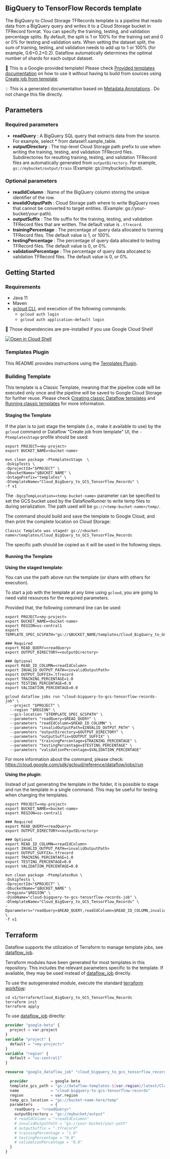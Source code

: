 
BigQuery to TensorFlow Records template
---
The BigQuery to Cloud Storage TFRecords template is a pipeline that reads data
from a BigQuery query and writes it to a Cloud Storage bucket in TFRecord format.
You can specify the training, testing, and validation percentage splits. By
default, the split is 1 or 100% for the training set and 0 or 0% for testing and
validation sets. When setting the dataset split, the sum of training, testing,
and validation needs to add up to 1 or 100% (for example, 0.6+0.2+0.2). Dataflow
automatically determines the optimal number of shards for each output dataset.


:memo: This is a Google-provided template! Please
check [Provided templates documentation](https://cloud.google.com/dataflow/docs/guides/templates/provided/bigquery-to-tfrecords)
on how to use it without having to build from sources using [Create job from template](https://console.cloud.google.com/dataflow/createjob?template=Cloud_BigQuery_to_GCS_TensorFlow_Records).

:bulb: This is a generated documentation based
on [Metadata Annotations](https://github.com/GoogleCloudPlatform/DataflowTemplates#metadata-annotations)
. Do not change this file directly.

## Parameters

### Required parameters

* **readQuery** : A BigQuery SQL query that extracts data from the source. For example, select * from dataset1.sample_table.
* **outputDirectory** : The top-level Cloud Storage path prefix to use when writing the training, testing, and validation TFRecord files. Subdirectories for resulting training, testing, and validation TFRecord files are automatically generated from `outputDirectory`. For example, `gs://mybucket/output/train` (Example: gs://mybucket/output).

### Optional parameters

* **readIdColumn** : Name of the BigQuery column storing the unique identifier of the row.
* **invalidOutputPath** : Cloud Storage path where to write BigQuery rows that cannot be converted to target entities. (Example: gs://your-bucket/your-path).
* **outputSuffix** : The file suffix for the training, testing, and validation TFRecord files that are written. The default value is `.tfrecord`.
* **trainingPercentage** : The percentage of query data allocated to training TFRecord files. The default value is 1, or 100%.
* **testingPercentage** : The percentage of query data allocated to testing TFRecord files. The default value is 0, or 0%.
* **validationPercentage** : The percentage of query data allocated to validation TFRecord files. The default value is 0, or 0%.



## Getting Started

### Requirements

* Java 11
* Maven
* [gcloud CLI](https://cloud.google.com/sdk/gcloud), and execution of the
  following commands:
  * `gcloud auth login`
  * `gcloud auth application-default login`

:star2: Those dependencies are pre-installed if you use Google Cloud Shell!

[![Open in Cloud Shell](http://gstatic.com/cloudssh/images/open-btn.svg)](https://console.cloud.google.com/cloudshell/editor?cloudshell_git_repo=https%3A%2F%2Fgithub.com%2FGoogleCloudPlatform%2FDataflowTemplates.git&cloudshell_open_in_editor=v1/src/main/java/com/google/cloud/teleport/templates/BigQueryToTFRecord.java)

### Templates Plugin

This README provides instructions using
the [Templates Plugin](https://github.com/GoogleCloudPlatform/DataflowTemplates#templates-plugin).

### Building Template

This template is a Classic Template, meaning that the pipeline code will be
executed only once and the pipeline will be saved to Google Cloud Storage for
further reuse. Please check [Creating classic Dataflow templates](https://cloud.google.com/dataflow/docs/guides/templates/creating-templates)
and [Running classic templates](https://cloud.google.com/dataflow/docs/guides/templates/running-templates)
for more information.

#### Staging the Template

If the plan is to just stage the template (i.e., make it available to use) by
the `gcloud` command or Dataflow "Create job from template" UI,
the `-PtemplatesStage` profile should be used:

```shell
export PROJECT=<my-project>
export BUCKET_NAME=<bucket-name>

mvn clean package -PtemplatesStage  \
-DskipTests \
-DprojectId="$PROJECT" \
-DbucketName="$BUCKET_NAME" \
-DstagePrefix="templates" \
-DtemplateName="Cloud_BigQuery_to_GCS_TensorFlow_Records" \
-f v1
```

The `-DgcpTempLocation=<temp-bucket-name>` parameter can be specified to set the GCS bucket used by the DataflowRunner to write
temp files to during serialization. The path used will be `gs://<temp-bucket-name>/temp/`.

The command should build and save the template to Google Cloud, and then print
the complete location on Cloud Storage:

```
Classic Template was staged! gs://<bucket-name>/templates/Cloud_BigQuery_to_GCS_TensorFlow_Records
```

The specific path should be copied as it will be used in the following steps.

#### Running the Template

**Using the staged template**:

You can use the path above run the template (or share with others for execution).

To start a job with the template at any time using `gcloud`, you are going to
need valid resources for the required parameters.

Provided that, the following command line can be used:

```shell
export PROJECT=<my-project>
export BUCKET_NAME=<bucket-name>
export REGION=us-central1
export TEMPLATE_SPEC_GCSPATH="gs://$BUCKET_NAME/templates/Cloud_BigQuery_to_GCS_TensorFlow_Records"

### Required
export READ_QUERY=<readQuery>
export OUTPUT_DIRECTORY=<outputDirectory>

### Optional
export READ_ID_COLUMN=<readIdColumn>
export INVALID_OUTPUT_PATH=<invalidOutputPath>
export OUTPUT_SUFFIX=.tfrecord
export TRAINING_PERCENTAGE=1.0
export TESTING_PERCENTAGE=0.0
export VALIDATION_PERCENTAGE=0.0

gcloud dataflow jobs run "cloud-bigquery-to-gcs-tensorflow-records-job" \
  --project "$PROJECT" \
  --region "$REGION" \
  --gcs-location "$TEMPLATE_SPEC_GCSPATH" \
  --parameters "readQuery=$READ_QUERY" \
  --parameters "readIdColumn=$READ_ID_COLUMN" \
  --parameters "invalidOutputPath=$INVALID_OUTPUT_PATH" \
  --parameters "outputDirectory=$OUTPUT_DIRECTORY" \
  --parameters "outputSuffix=$OUTPUT_SUFFIX" \
  --parameters "trainingPercentage=$TRAINING_PERCENTAGE" \
  --parameters "testingPercentage=$TESTING_PERCENTAGE" \
  --parameters "validationPercentage=$VALIDATION_PERCENTAGE"
```

For more information about the command, please check:
https://cloud.google.com/sdk/gcloud/reference/dataflow/jobs/run


**Using the plugin**:

Instead of just generating the template in the folder, it is possible to stage
and run the template in a single command. This may be useful for testing when
changing the templates.

```shell
export PROJECT=<my-project>
export BUCKET_NAME=<bucket-name>
export REGION=us-central1

### Required
export READ_QUERY=<readQuery>
export OUTPUT_DIRECTORY=<outputDirectory>

### Optional
export READ_ID_COLUMN=<readIdColumn>
export INVALID_OUTPUT_PATH=<invalidOutputPath>
export OUTPUT_SUFFIX=.tfrecord
export TRAINING_PERCENTAGE=1.0
export TESTING_PERCENTAGE=0.0
export VALIDATION_PERCENTAGE=0.0

mvn clean package -PtemplatesRun \
-DskipTests \
-DprojectId="$PROJECT" \
-DbucketName="$BUCKET_NAME" \
-Dregion="$REGION" \
-DjobName="cloud-bigquery-to-gcs-tensorflow-records-job" \
-DtemplateName="Cloud_BigQuery_to_GCS_TensorFlow_Records" \
-Dparameters="readQuery=$READ_QUERY,readIdColumn=$READ_ID_COLUMN,invalidOutputPath=$INVALID_OUTPUT_PATH,outputDirectory=$OUTPUT_DIRECTORY,outputSuffix=$OUTPUT_SUFFIX,trainingPercentage=$TRAINING_PERCENTAGE,testingPercentage=$TESTING_PERCENTAGE,validationPercentage=$VALIDATION_PERCENTAGE" \
-f v1
```

## Terraform

Dataflow supports the utilization of Terraform to manage template jobs,
see [dataflow_job](https://registry.terraform.io/providers/hashicorp/google/latest/docs/resources/dataflow_job).

Terraform modules have been generated for most templates in this repository. This includes the relevant parameters
specific to the template. If available, they may be used instead of
[dataflow_job](https://registry.terraform.io/providers/hashicorp/google/latest/docs/resources/dataflow_job)
directly.

To use the autogenerated module, execute the standard
[terraform workflow](https://developer.hashicorp.com/terraform/intro/core-workflow):

```shell
cd v1/terraform/Cloud_BigQuery_to_GCS_TensorFlow_Records
terraform init
terraform apply
```

To use
[dataflow_job](https://registry.terraform.io/providers/hashicorp/google/latest/docs/resources/dataflow_job)
directly:

```terraform
provider "google-beta" {
  project = var.project
}
variable "project" {
  default = "<my-project>"
}
variable "region" {
  default = "us-central1"
}

resource "google_dataflow_job" "cloud_bigquery_to_gcs_tensorflow_records" {

  provider          = google-beta
  template_gcs_path = "gs://dataflow-templates-${var.region}/latest/Cloud_BigQuery_to_GCS_TensorFlow_Records"
  name              = "cloud-bigquery-to-gcs-tensorflow-records"
  region            = var.region
  temp_gcs_location = "gs://bucket-name-here/temp"
  parameters        = {
    readQuery = "<readQuery>"
    outputDirectory = "gs://mybucket/output"
    # readIdColumn = "<readIdColumn>"
    # invalidOutputPath = "gs://your-bucket/your-path"
    # outputSuffix = ".tfrecord"
    # trainingPercentage = "1.0"
    # testingPercentage = "0.0"
    # validationPercentage = "0.0"
  }
}
```
